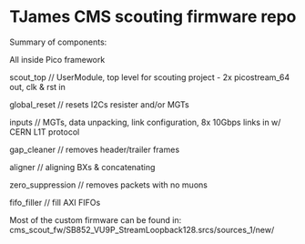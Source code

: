 # TJames CMS scouting firmware repo


Summary of components:

All inside Pico framework

scout_top // UserModule, top level for scouting project - 2x picostream_64 out, clk & rst in

  global_reset // resets I2Cs resister and/or MGTs
  
  inputs // MGTs, data unpacking, link configuration, 8x 10Gbps links in w/ CERN L1T protocol
  
  gap_cleaner // removes header/trailer frames
  
  aligner // aligning BXs & concatenating
  
  zero_suppression // removes packets with no muons
  
  fifo_filler // fill AXI FIFOs 


Most of the custom firmware can be found in: cms_scout_fw/SB852_VU9P_StreamLoopback128.srcs/sources_1/new/

